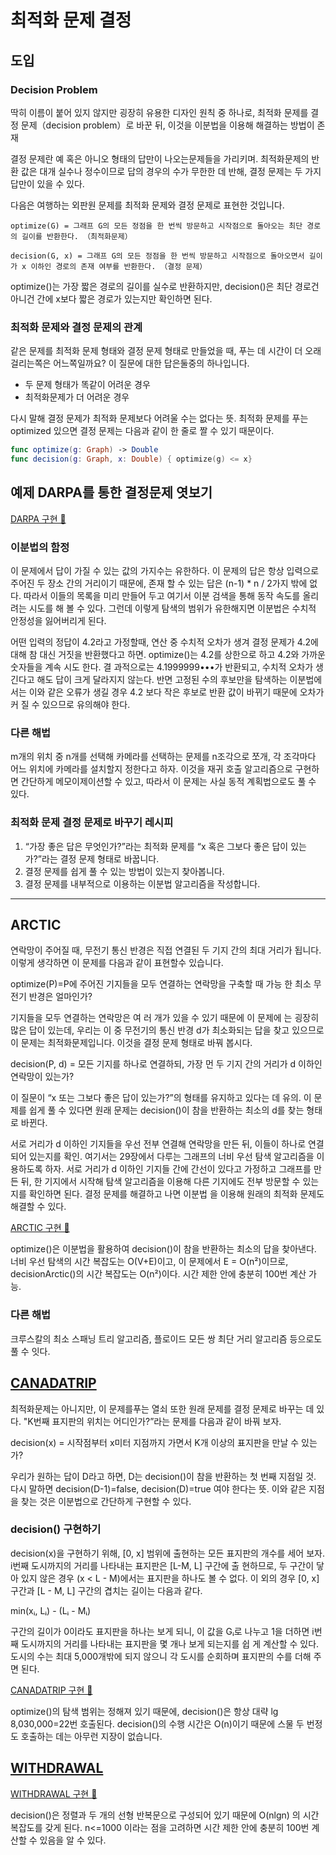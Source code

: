# 최적화 문제 결정

## 도입

### Decision Problem

딱히 이름이 붙어 있지 않지만 굉장히 유용한 디자인 원칙 중 하나로, 최적화 문제를 결정 문제（decision problem）로 바꾼 뒤, 이것을 이분법을 이용해 해결하는 방법이 존재

결정 문제란 예 혹은 아니오 형태의 답만이 나오는문제들을 가리키며. 최적화문제의 반환 값은 대개 실수나 정수이므로 답의 경우의 수가 무한한 데 반해, 결정 문제는 두 가지 답만이 있을 수 있다.

다음은 여행하는 외판원 문제를 최적화 문제와 결정 문제로 표현한 것입니다.

```
optimize(G) = 그래프 G의 모든 정점을 한 번씩 방문하고 시작점으로 돌아오는 최단 경로의 길이를 반환한다. （최적화문제）

decision(G, x) = 그래프 G의 모든 정점을 한 번씩 방문하고 시작점으로 돌아오면서 길이가 x 이하인 경로의 존재 여부를 반환한다. （결정 문제）
```

optimize()는 가장 짧은 경로의 길이를 실수로 반환하지만, decision()은 최단 경로건 아니건 간에 x보다 짧은 경로가 있는지만 확인하면 된다.


### 최적화 문제와 결정 문제의 관계

같은 문제를 최적화 문제 형태와 결정 문제 형태로 만들었을 때, 푸는 데 시간이
더 오래 걸리는쪽은 어느쪽일까요? 이 질문에 대한 답은둘중의 하나입니다.

- 두 문제 형태가 똑같이 어려운 경우
- 최적화문제가 더 어려운 경우

다시 말해 결정 문제가 최적화 문제보다 어려울 수는 없다는 뜻.
최적화 문제를 푸는 optimized 있으면 결정 문제는 다음과 같이 한 줄로 짤 수 있기 때문이다.

``` Swift
func optimize(g: Graph) -> Double
func decision(g: Graph, x: Double) { optimize(g) <= x}
```

## 예제 DARPA를 통한 결정문제 엿보기

[DARPA 구현 🔗](DecisionProblem/DARPA.swift)

### 이분법의 함정

이 문제에서 답이 가질 수 있는 값의 가지수는 유한하다. 이 문제의 답은 항상 입력으로 주어진 두 장소 간의 거리이기 때문에, 존재 할 수 있는 답은 (n-1) * n / 2가지 밖에 없다. 따라서 이들의 목록을 미리 만들어 두고 여기서 이분 검색을 통해 동작 속도를 올리려는 시도를 해 볼 수 있다. 그런데 이렇게 탐색의 범위가 유한해지면 이분법은 수치적 안정성을 잃어버리게 된다.

어떤 입력의 정답이 4.2라고 가정할때, 연산 중 수치적 오차가 생겨 결정 문제가 4.2에 대해 참 대신 거짓을 반환했다고 하면.  optimize()는 4.2를 상한으로 하고 4.2와 가까운 숫자들을 계속 시도 한다. 결 과적으로는 4.1999999•••가 반환되고, 수치적 오차가 생긴다고 해도 답이 크게 달라지지 않는다. 반면 고정된 수의 후보만을 탐색하는 이분법에서는 이와 같은 오류가 생길 경우 4.2 보다 작은 후보로 반환 값이 바뀌기 때문에 오차가 커 질 수 있으므로 유의해야 한다.

### 다른 해법
m개의 위치 중 n개를 선택해 카메라를 선택하는 문제를 n조각으로 쪼개, 각 조각마다 어느 위치에 카메라를 설치할지 정한다고 하자. 이것을 재귀 호출 알고리즘으로 구현하면 간단하게 메모이제이션할 수 있고, 따라서 이 문제는 사실 동적 계획법으로도 풀 수 있다.

### 최적화 문제 결정 문제로 바꾸기 레시피

1. “가장 좋은 답은 무엇인가?”라는 최적화 문제를 “x 혹은 그보다 좋은 답이 있는가?”라는 결정 문제 형태로 바꿉니다.
2. 결정 문제를 쉽게 풀 수 있는 방법이 있는지 찾아봅니다.
3. 결정 문제를 내부적으로 이용하는 이분법 알고리즘을 작성합니다.

---

## ARCTIC

연락망이 주어질 때, 무전기 통신 반경은 직접 연결된 두 기지 간의 최대 거리가 됩니다. 이렇게 생각하면 이 문제를 다음과 같이 표현할수 있습니다.

optimize(P)=P에 주어진 기지들을 모두 연결하는 연락망을 구축할 때 가능 한 최소 무전기 반경은 얼마인가?

기지들을 모두 연결하는 연락망은 여 러 개가 있을 수 있기 때문에 이 문제에 는 굉장히 많은 답이 있는데, 우리는 이 중 무전기의 통신 반경 d가 최소화되는 답을 찾고 있으므로 이 문제는 최적화문제입니다. 이것을 결정 문제 형태로 바꿔 봅시다.

decision(P, d) = 모든 기지를 하나로 연결하되, 가장 먼 두 기지 간의 거리가 d 이하인 연락망이 있는가?

이 질문이 “x 또는 그보다 좋은 답이 있는가?”의 형태를 유지하고 있다는 데 유의. 이 문제를 쉽게 풀 수 있다면 원래 문제는 decision()이 참을 반환하는 최소의 d를 찾는 형태로 바뀐다.

서로 거리가 d 이하인 기지들을 우선 전부 연결해 연락망을 만든 뒤, 이들이 하나로 연결되어 있는지를 확인. 여기서는 29장에서 다루는 그래프의 너비 우선 탐색 알고리즘을 이용하도록 하자. 서로 거리가 d 이하인 기지들 간에 간선이 있다고 가정하고 그래프를 만든 뒤, 한 기지에서 시작해 탐색 알고리즘을 이용해 다른 기지에도 전부 방문할 수 있는지를 확인하면 된다. 결정 문제를 해결하고 나면 이분법 을 이용해 원래의 최적화 문제도 해결할 수 있다. 

[ARCTIC 구현 🔗](DecisionProblem/ARCTIC.swift)

optimize()은 이분법을 활용하여 decision()이 참을 반환하는 최소의 답을 찾아낸다. 너비 우선 탐색의 시간 복잡도는 O(V+E)이고, 이 문제에서 E = O(n²)이므로, decisionArctic()의 시간 복잡도는 O(n²)이다. 시간 제한 안에 충분히 100번 계산 가능.

### 다른 해법

크루스칼의 최소 스패닝 트리 알고리즘, 플로이드 모든 쌍 최단 거리 알고리즘 등으로도 풀 수 잇다.

## [CANADATRIP](https://algospot.com/judge/problem/read/CANADATRIP)

최적화문제는 아니지만, 이 문제를푸는 열쇠 또한 원래 문제를 결정 문제로 바꾸는 데 있다. "K번째 표지판의 위치는 어디인가?”라는 문제를 다음과 같이 바꿔 보자.

decision(x) = 시작점부터 x미터 지점까지 가면서 K개 이상의 표지판을 만날 수 있는가?

우리가 원하는 답이 D라고 하면, D는 decision()이 참을 반환하는 첫 번째 지점일 것. 다시 말하면 decision(D-1)=false, decision(D)=true 여야 한다는 뜻. 이와 같은 지점을 찾는 것은 이분법으로 간단하게 구현할 수 있다.

### decision() 구현하기

decision(x)을 구현하기 위해, [0, x] 범위에 출현하는 모든 표지판의 개수를 세어 보자. i번째 도시까지의 거리를 나타내는 표지판은 [L-M, L] 구간에 출 현하므로, 두 구간이 닿아 있지 않은 경우 (x < L - M)에서는 표지판을 하나도 볼 수 없다. 이 외의 경우 [0, x] 구간과 [L - M, L] 구간의 겹치는 길이는 다음과 같다.

min(xᵢ, Lᵢ) - (Lᵢ - Mᵢ)

구간의 길이가 0이라도 표지판을 하나는 보게 되니, 이 값을 Gᵢ로 나누고 1을 더하면 i번째 도시까지의 거리를 나타내는 표지판을 몇 개나 보게 되는지를 쉽 게 계산할 수 있다. 도시의 수는 최대 5,000개밖에 되지 않으니 각 도시를 순회하며 표지판의 수를 더해 주면 된다.

[CANADATRIP 구현 🔗](DecisionProblem/CANADA.swift)

optimize()의 탐색 범위는 정해져 있기 때문에, decision()은 항상 대략 lg 8,030,000=22번 호출된다.
decision()의 수행 시간은 O(n)이기 때문에 스물 두 번정도 호출하는 데는 아무런 지장이 없습니다.

## [WITHDRAWAL](https://algospot.com/judge/problem/read/WITHDRAWAL)

[WITHDRAWAL  구현 🔗](DecisionProblem/WITHDRAWAL.swift)

decision()은 정렬과 두 개의 선형 반복문으로 구성되어 있기 때문에 O(nlgn) 의 시간 복잡도를 갖게 된다. n<=1000 이라는 점을 고려하면 시간 제한 안에 충분히 100번 계산할 수 있음을 알 수 있다.